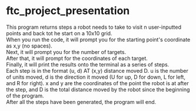 # ftc_project_presentation
<p> This program returns steps a robot needs to take to visit n user-inputted points and back tot he start on a 10x10 grid. <br>
 When you run the code, it will prompt you for the starting point's coordinate as x,y (no spaces). <br>
 Next, it will prompt you for the number of targets. <br>
 After that, it will prompt for the coordinates of each target. <br>
 Finally, it will print the results onto the terminal as a series of steps. <br>
 Each step is in the format (u, d) AT (x,y) distance moved D. u is the number of units moved, d is the direction it moved (U for up, D for down, L for left, and R for right). x and y are the coordinates of the point the robot is at after the step, and D is the total distance moved by the robot since the beginning of the program.<br>
 After all the steps have been generated, the program will end.</p>
